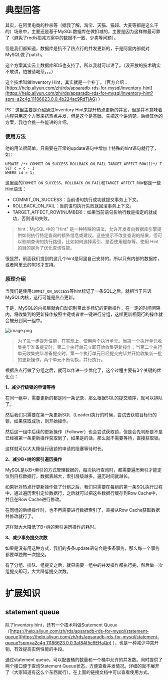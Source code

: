 # 典型回答

其实，在阿里电商的秒杀等（据我了解，淘宝、天猫、猫超、大麦等都是这么干的）场景中，主要还是基于MySQL数据库在做扣减的，主要是因为这样做最可靠了（避免了redis扣减方案中的数据不一致、少卖等问题）。

但是我们都知道，数据库是抗不了热点行的并发更新的，于是阿里内部就对MySQL做了patch。

这个方案其实云上数据库RDS也支持了，所以我就可以讲了。（没开放的技术确实不敢讲，怕被请喝茶。。。）

这个技术叫做Inventory Hint，其实就是一个补丁。（官方介绍：[https://help.aliyun.com/zh/rds/apsaradb-rds-for-mysql/inventory-hint](https://help.aliyun.com/zh/rds/apsaradb-rds-for-mysql/inventory-hint?spm=a2c4g.11186623.0.0.4b224ac9RdTjAG) ）

PS：这里主要是介绍通过Inventory Hint来提升热点更新的并发，但是并不意味着内容只用这个方案来抗热点并发，但是这个是基础，先把这个讲清楚。后续其他的方案，我也会挑一些能讲的介绍。

### 使用方法

他的用法很简单，只需要在正常的update语句中增加上特殊的hint语句就行了，如：

```
UPDATE /*+ COMMIT_ON_SUCCESS ROLLBACK_ON_FAIL TARGET_AFFECT_ROW(1)*/ T
SET c = c - 1
WHERE id = 1;
```

这里面的`COMMIT_ON_SUCCESS`、`ROLLBACK_ON_FAIL`和`TARGET_AFFECT_ROW`都是一些Hint语法：

- COMMIT_ON_SUCCESS：当前语句执行成功就提交事务上下文。
- ROLLBACK_ON_FAIL：当前语句执行失败就回滚事务上下文。
- TARGET_AFFECT_ROW(NUMBER)：如果当前语句影响行数是指定的就成功，否则语句失败。

> hint：MySQL 中的 "Hint" 是一种特殊的语法，允许开发者向数据库引擎提供如何执行特定查询的额外信息或建议。这些提示不改变查询的结果，但可以影响查询的执行路径，比如如何选择索引、是否使用缓存等。使用 Hint 的目的是为了优化查询性能。


很显然，前面我们提到的这几个hint是阿里自己支持的。所以只有内部的数据库， 或者阿里云的RDS才支持。

### 原理介绍

当我们是使用`COMMIT_ON_SUCCESS`等hint标记了一条SQL之后，就相当于告诉MySQL内核，这行可能是热点更新。

于是，MySQL的内核层就会自动识别带此类标记的更新操作，在一定的时间间隔内，将收集到的更新操作按照主键或者唯一键进行分组，这样更新相同行的操作就会被分到同一组中。

![image.png](https://cdn.nlark.com/yuque/0/2024/png/5378072/1705316172477-39e212c9-0317-4110-8032-bd18d6002b32.png#averageHue=%23ececec&clientId=u31c47d17-1b93-4&from=paste&height=349&id=XYvhG&originHeight=502&originWidth=1107&originalType=binary&ratio=2&rotation=0&showTitle=false&size=126884&status=done&style=none&taskId=u132a563f-b3b5-444e-b99d-410f2e19ab0&title=&width=770.5)

> 为了进一步提升性能，在实现上，使用两个执行单元。当第一个执行单元收集完毕准备提交时，第二个执行单元立即开始收集更新操作；当第二个执行单元收集完毕准备提交时，第一个执行单元已经提交完毕并开始收集新一批的更新操作，两个单元不断切换，并行执行。


根据热点行做了分组之后，就可以作进一步优化了，这个过程主要有3个关键的优化点：

**1、减少行级锁的申请等待**

在同一组中，需要更新的都是同一条记录，那么根据SQL的提交顺序，就可以排队了。

然后我们只需要在第一条更新SQL（Leader)执行的时候，尝试去获取目标行的锁，如果获取成功，则开始操作。

然后这一组中后续的更新操作（Follower）也会尝试获取锁，但是会先判断是不是已经被第一条更新操作获取到了，如果是的话，那么就不需要等待，直接获取锁。

这样就可以大大降低行级锁的申请的阻塞等待时长。

**2、减少B+树的索引遍历操作**

MySQL是以B+索引的方式管理数据的，每次执行查询时，都需要遍历索引才能定位到目标数据行，数据表越大，索引层级越多，遍历时间就越长。

如果针对热点行更新操作做了分组之后，我们只需要在每组的第一条SQL执行过程中，通过遍历索引定位数据行，之后就可以把这些数据行缓存到Row Cache中，并且在Row Cache进行修改。

在同组的后续操作时，也不再需要进行数据索引了，直接从Row Cache获取数据并修改就行了。

这样就大大降低了B+树的索引遍历操作的耗时。

**3、减少事务提交次数**

如果是没有用这种方式，我们的多条update语句会是多条事务，那么每一个事务都要单独做一次提交。

有了分组、排队、组提交之后，就只需要一组中的并发操作都执行完，然后做一次组提交即可，大大降低提交次数。

# 扩展知识

## statement queue

除了inventory hint，还有一个技术叫做Statement Queue（[https://help.aliyun.com/zh/rds/apsaradb-rds-for-mysql/statement-queue](https://help.aliyun.com/zh/rds/apsaradb-rds-for-mysql/statement-queue?spm=a2c4g.11186623.0.0.3af84f5e9EHaQp) ），也是一种减少冲突开销，有效提高实例性能的手段。

通过statement queue，可以配置桶的数量和一个桶中允许的并发数。同时提供了两个接口便于查询Statement Queue状态，方便查看并发情况。详细的就不展开了（大家知道有这么个东西就行），在上面的链接文档中可以查看使用方式。


